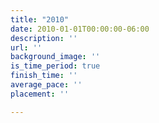 ```yaml
---
title: "2010"
date: 2010-01-01T00:00:00-06:00
description: ''
url: ''
background_image: ''
is_time_period: true
finish_time: ''
average_pace: ''
placement: ''

---
```

